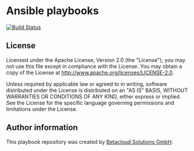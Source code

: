 # Ansible playbooks

[![Build Status](https://travis-ci.org/osism/osism-ansible.svg?branch=master)](https://travis-ci.org/osism/osism-ansible)

License
-------

Licensed under the Apache License, Version 2.0 (the "License");
you may not use this file except in compliance with the License.
You may obtain a copy of the License at http://www.apache.org/licenses/LICENSE-2.0.

Unless required by applicable law or agreed to in writing, software
distributed under the License is distributed on an "AS IS" BASIS,
WITHOUT WARRANTIES OR CONDITIONS OF ANY KIND, either express or implied.
See the License for the specific language governing permissions and
limitations under the License.

Author information
------------------

This playbook repository was created by [Betacloud Solutions GmbH](https://betacloud-solutions.de).
